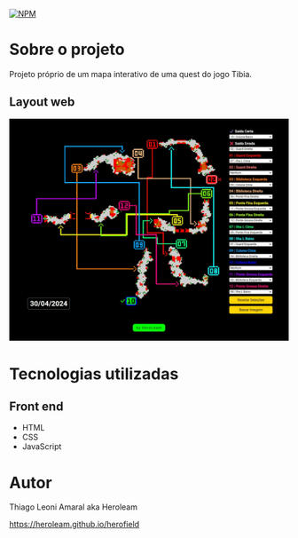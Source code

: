 [![NPM](https://img.shields.io/npm/l/react)](./LICENSE) 

# Sobre o projeto

Projeto próprio de um mapa interativo de uma quest do jogo Tibia.

## Layout web
![Web 1](./src/image/demo.jpg)

# Tecnologias utilizadas
## Front end
- HTML
- CSS
- JavaScript

# Autor

Thiago Leoni Amaral aka Heroleam

https://heroleam.github.io/herofield
